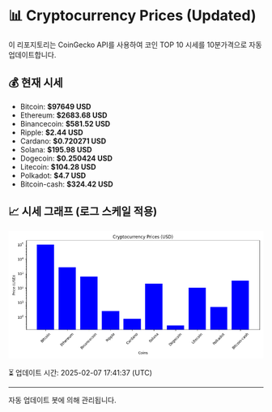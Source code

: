 
# 📊 Cryptocurrency Prices (Updated)

이 리포지토리는 CoinGecko API를 사용하여 코인 TOP 10 시세를 10분가격으로 자동 업데이트합니다.

## 💰 현재 시세
- Bitcoin: **$97649 USD**
- Ethereum: **$2683.68 USD**
- Binancecoin: **$581.52 USD**
- Ripple: **$2.44 USD**
- Cardano: **$0.720271 USD**
- Solana: **$195.98 USD**
- Dogecoin: **$0.250424 USD**
- Litecoin: **$104.28 USD**
- Polkadot: **$4.7 USD**
- Bitcoin-cash: **$324.42 USD**

## 📈 시세 그래프 (로그 스케일 적용)
![Crypto Prices](crypto_prices.png)

⏳ 업데이트 시간: 2025-02-07 17:41:37 (UTC)

---
자동 업데이트 봇에 의해 관리됩니다.

